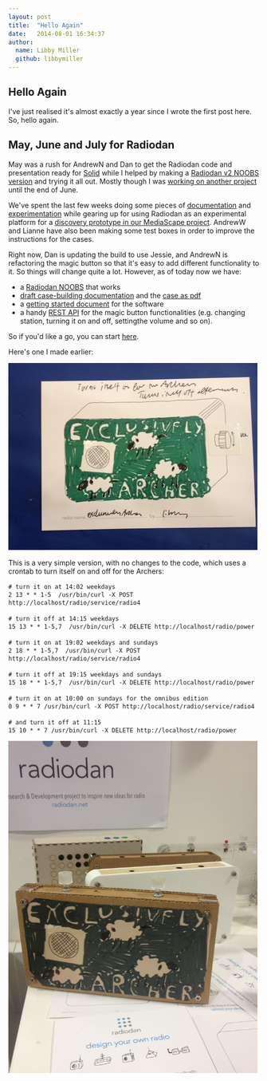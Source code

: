 ```yaml
---
layout: post
title:  "Hello Again"
date:   2014-08-01 16:34:37
author:
  name: Libby Miller
  github: libbymiller
---
```


<h2>Hello Again</h2>

I've just realised it's almost exactly a year since I wrote the first post here. So, hello again.

<h2>May, June and July for Radiodan</h2>

May was a rush for AndrewN and Dan to get the Radiodan code and presentation ready for 
[Solid](http://solidcon.com/solid2014/public/schedule/detail/33250) while I helped by 
making a [Radiodan v2 NOOBS version](http://dev.notu.be/2014/05/radiodan/) and trying it 
all out. Mostly though I was [working on another 
project](http://www.bbc.co.uk/rd/blog/2014/06/infinite-trailers-user-test) until the end 
of June.

We've spent the last few weeks doing some pieces of 
[documentation](https://github.com/radiodan/magic-button/blob/master/doc/http-api.md) and 
[experimentation](https://www.flickr.com/photos/nicecupoftea/14550057628/) while gearing 
up for using Radiodan as an experimental platform for a [discovery prototype in our 
MediaScape project](http://www.bbc.co.uk/rd/blog/2014/07/protocols-for-device-discovery). 
AndrewW and Lianne have also been making some test boxes in order to improve the 
instructions for the cases.

Right now, Dan is updating the build to use Jessie, and AndrewN is refactoring the magic 
button so that it's easy to add different functionality to it. So things will change quite 
a lot. However, as of today now we have:

* a [Radiodan NOOBS](http://dev.notu.be/2014/05/radiodan/) that works
* [draft case-building documentation](https://github.com/radiodan/project/blob/master/docs/case_construction.md) and the [case as pdf](https://github.com/radiodan/project/blob/master/docs/assets/radiodan_3mm_laser_template.pdf)
* a [getting started document](https://github.com/radiodan/project/blob/master/docs/getting_started.markdown) for the software
* a handy [REST API](https://github.com/radiodan/magic-button/blob/master/doc/http-api.md) for the magic button functionalities (e.g. changing station, turning it on and off, settingthe volume and so on).

So if you'd like a go, you can start 
[here](https://github.com/radiodan/project/blob/master/docs/case_construction.md).

Here's one I made earlier:

<img src="/assets/exclusively_archers_postcard.jpg" width="500" alt="Exclusively Archers Postcard"/>

This is a very simple version, with no changes to the code, which uses a crontab to turn itself on and off for the Archers:

    # turn it on at 14:02 weekdays
    2 13 * * 1-5  /usr/bin/curl -X POST http://localhost/radio/service/radio4  

    # turn it off at 14:15 weekdays
    15 13 * * 1-5,7  /usr/bin/curl -X DELETE http://localhost/radio/power

    # turn it on at 19:02 weekdays and sundays
    2 18 * * 1-5,7  /usr/bin/curl -X POST http://localhost/radio/service/radio4 

    # turn it off at 19:15 weekdays and sundays
    15 18 * * 1-5,7  /usr/bin/curl -X DELETE http://localhost/radio/power

    # turn it on at 10:00 on sundays for the omnibus edition
    0 9 * * 7 /usr/bin/curl -X POST http://localhost/radio/service/radio4

    # and turn it off at 11:15
    15 10 * * 7 /usr/bin/curl -X DELETE http://localhost/radio/power

</code>

<img src="/assets/exclusively_archers.jpg" width="500" alt="Exclusively Archers"/>
<p><img src="http://dev.notu.be/2014/07/pixel/transparent_2014-07-18.gif" alt="" /></p>

